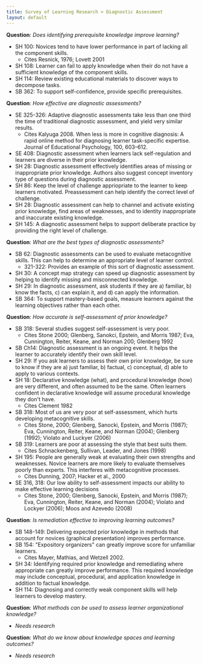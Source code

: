 ```yaml
---
title: Survey of Learning Research > Diagnostic Assessment
layout: default
---
```


**Question**: _Does identifying prerequisite knowledge improve learning?_

- SH 100: Novices tend to have lower performance in part of lacking all the component skills.
    - Cites Resnick, 1976; Lovett 2001
- SH 108: Learner can fail to apply knowledge when their do not have a sufficient knowledge of the component skills.
- SH 114: Review existing educational materials to discover ways to decompose tasks.
- SB 362: To support self-confidence, provide specific prerequisites.

**Question**: _How effective are diagnostic assessments?_

- SE 325-326: Adaptive diagnostic assessments take less than one third the time of traditional diagnostic assessment, and yield very similar results.
    - Cites Kalyuga 2008. When less is more in cognitive diagnosis: A rapid online method for diagnosing learner task-specific expertise. Journal of Educational Psychology, 100, 603–612.
- SE 408: Diagnostic assessment when learners lack self-regulation and learners are diverse in their prior knowledge.
- SH 28: Diagnostic assessment effectively identifies areas of missing or inappropriate prior knowledge. Authors also suggest concept inventory type of questions during diagnostic assessment.
- SH 86: Keep the level of challenge appriopriate to the learner to keep learners motivated. Preassessment can help identify the correct level of challenge.
- SH 28: Diagnostic assessment can help to channel and activate existing prior knowledge, find areas of weaknesses, and to identity inappropriate and inaccurate existing knowledge.
- SH 145: A diagnostic assessment helps to support deliberate practice by providing the right level of challenge.

**Question**: _What are the best types of diagnostic assessments?_

- SB 62: Diagnostic assessments can be used to evaluate metacognitive skills. This can help to determine an appropriate level of learner control.
    - 321-322: Provides an example of this sort of diagnostic assessment.
- SH 30: A concept map strategy can speed up diagnostic assessment by helping to identify missing and misconnected knowledge.
- SH 29: In diagnostic assessment, ask students if they are a) familiar, b) know the facts, c) can explain it, and d) can apply the information.
- SB 364: To support mastery-based goals, measure learners against the learning objectives rather than each other.

**Question**: _How accurate is self-assessment of prior knowledge?_

- SB 318: Several studies suggest self-assessment is very poor.
    - Cites Stone 2000; Glenberg, Sanokci, Epstein, and Morris 1987; Eva, Cunnington, Reiter, Keane, and Norman 200; Glenberg 1992
- SB Ch14: Diagnostic assessment is an ongoing event. It helps the learner to accurately identify their own skill level.
- SH 29: If you ask learners to assess their own prior knowledge, be sure to know if they are a) just familiar, b) factual, c) conceptual, d) able to apply to various contexts.
- SH 18: Declarative knowledge (what), and procedural knowledge (how) are very different, and often assumed to be the same. Often learners confident in declarative knowledge will assume procedural knowledge they don't have.
    - Cites Clement 1982
- SB 318: Most of us are very poor at self-assessment, which hurts developing metacognitive skills.
    - Cites Stone, 2000; Glenberg, Sanocki, Epstein, and Morris (1987); Eva, Cunnington, Reiter, Keane, and Norman (2004); Glenberg (1992); Violato and Luckyer (2006)
- SB 319: Learners are poor at assessing the style that best suits them.
    - Cites Schnackenberg, Sullivan, Leader, and Jones (1998)
- SH 195: People are generally weak at evaluating their own strengths and weaknesses. Novice learners are more likely to evaluate themselves poorly than experts. This interferes with metacognitive processes.
    - Cites Dunning, 2007; Hacker et al., 2000
- SE 316, 318: Our low ability to self-assessment impacts our ability to make effective learning decisions
    - Cites Stone, 2000; Glenberg, Sanocki, Epstein, and Morris (1987); Eva, Cunnington, Reiter, Keane, and Norman (2004); Violato and Lockyer (2006); Moos and Azevedo (2008)

**Question**: _Is remediation effective to improving learning outcomes?_

- SB 148-149: Delivering expected prior knowledge in methods that account for novices (graphical presentation) improves performance.
- SB 154: "Expository organizers" can greatly improve score for unfamiliar learners.
   - Cites Mayer, Mathias, and Wetzell 2002.
- SH 34: Identifying required prior knowledge and remediating where appropriate can greatly improve performance. This required knowledge may include conceptual, procedural, and application knowledge in addition to factual knowledge.
- SH 114: Diagnosing and correctly weak component skills will help learners to develop mastery.

**Question**: _What methods can be used to assess learner organizational knowledge?_

- _Needs research_

**Question**: _What do we know about knowledge spaces and learning outcomes?_

- _Needs research_
